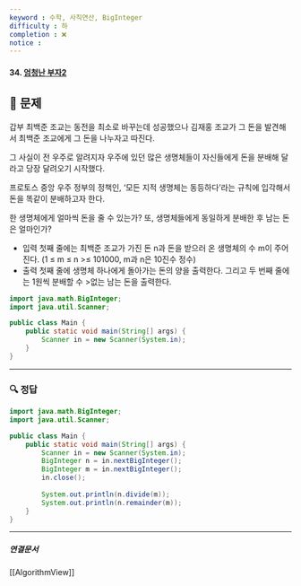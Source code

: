 ```yaml
---
keyword : 수학, 사칙연산, BigInteger
difficulty : 하
completion : ❌
notice : 
---
```


#### 34. [엄청난 부자2](https://www.acmicpc.net/problem/1271)

## 📝 문제

갑부 최백준 조교는 동전을 최소로 바꾸는데 성공했으나 김재홍 조교가 그 돈을 발견해서 최백준 조교에게 그 돈을 나누자고 따진다.

그 사실이 전 우주로 알려지자 우주에 있던 많은 생명체들이 자신들에게 돈을 분배해 달라고 당장 달려오기 시작했다.

프로토스 중앙 우주 정부의 정책인, ‘모든 지적 생명체는 동등하다’라는 규칙에 입각해서 돈을 똑같이 분배하고자 한다.

한 생명체에게 얼마씩 돈을 줄 수 있는가?
또, 생명체들에게 동일하게 분배한 후 남는 돈은 얼마인가?

- 입력
	첫째 줄에는 최백준 조교가 가진 돈 n과 돈을 받으러 온 생명체의 수 m이 주어진다. 
	(1 ≤ m ≤ n >≤ 101000, m과 n은 10진수 정수)
- 출력
	첫째 줄에 생명체 하나에게 돌아가는 돈의 양을 출력한다. 
	그리고 두 번째 줄에는 1원씩 분배할 수 >없는 남는 돈을 출력한다.

```java
import java.math.BigInteger;
import java.util.Scanner;

public class Main {
    public static void main(String[] args) {
        Scanner in = new Scanner(System.in);
    }
}
```


---

### 🔍 정답
```java
import java.math.BigInteger;
import java.util.Scanner;

public class Main {
    public static void main(String[] args) {
        Scanner in = new Scanner(System.in);
        BigInteger n = in.nextBigInteger();
        BigInteger m = in.nextBigInteger();
        in.close();
        
        System.out.println(n.divide(m));
        System.out.println(n.remainder(m));
    }
}
```



---

##### 연결문서

[[AlgorithmView]]